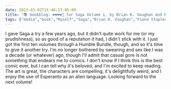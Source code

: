 ---date: 2023-03-02T15:48:17-05:00title: "📚 bookblog: ❤️❤️❤️❤️🖤 for Saga Volume 1, by Brian K. Vaughan and Fiona Staples"tags: ["media","book","Myself","Saga","Brian K. Vaughan","Fiona Staples","comics"]---I gave Saga a try a few years ago, but it didn't quite work for me (or my prudishness), so as good of a reputation it had, I didn't stick with it. I just got the first ten volumes through a Humble Bundle, though, and so it's time to give it another try. I'm no longer bothered by swearing and sex like I was a decade (or whatever) ago, though I'll admit that casual gore is not something that endears me to comics. I don't know if I think this is the best comic ever, but I can tell why it's beloved, and I'm excited to keep reading. The art is great, the characters are compelling, it's delightfully weird, and I enjoy the use of Esperanto as an alien language. Looking forward to the next volume!